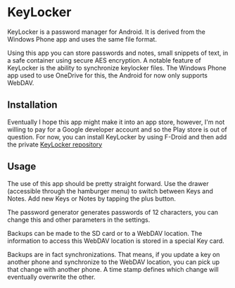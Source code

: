 KeyLocker
=========

KeyLocker is a password manager for Android. It is derived from the Windows Phone app and uses the same file format.

Using this app you can store passwords and notes, small snippets of text, in a safe container using secure AES encryption. A notable feature of KeyLocker is the ability to synchronize keylocker files.
The Windows Phone app used to use OneDrive for this, the Android for now only supports WebDAV.

Installation
------------

Eventually I hope this app might make it into an app store, however, I'm not willing to pay for a Google developer account and so the Play store is out of question. For now, you can install KeyLocker by
using F-Droid and then add the private [KeyLocker repository](https://www.hekkelman.net/~maarten/fdroid/repo)

Usage
-----

The use of this app should be pretty straight forward. Use the drawer (accessible through the hamburger menu) to switch between Keys and Notes. Add new Keys or Notes by tapping the plus button.

The password generator generates passwords of 12 characters, you can change this and other parameters in the settings.

Backups can be made to the SD card or to a WebDAV location. The information to access this WebDAV location is stored in a special Key card.

Backups are in fact synchronizations. That means, if you update a key on another phone and synchronize to the WebDAV location, you can pick up that change with another phone. A time stamp defines which change will eventually overwrite the other.


